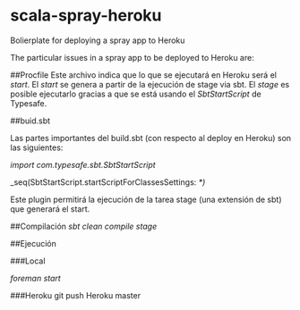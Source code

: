 scala-spray-heroku
==================

Bolierplate for deploying a spray app to Heroku

The particular issues in a spray app to be deployed to Heroku are:

##Procfile
Este archivo indica que lo que se ejecutará en Heroku será el _start_.
El _start_ se genera a partir de la ejecución de stage via sbt.
El _stage_ es posible ejecutarlo gracias a que se está usando el _SbtStartScript_ de Typesafe.


##buid.sbt

Las partes importantes del build.sbt (con respecto al deploy en Heroku) son las siguientes:

*import com.typesafe.sbt.SbtStartScript*

_seq(SbtStartScript.startScriptForClassesSettings: _*)_

Este plugin permitirá la ejecución de la tarea stage (una extensión de sbt) que generará el start.

##Compilación
_sbt clean compile stage_

##Ejecución

###Local

_foreman start_ 

###Heroku
git push Heroku master
